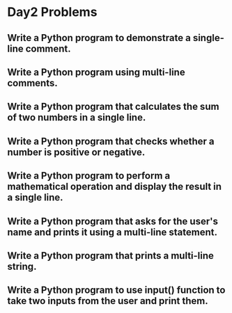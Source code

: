# Day2 Problems
## Write a Python program to demonstrate a single-line comment.
## Write a Python program using multi-line comments.
## Write a Python program that calculates the sum of two numbers in a single line.
## Write a Python program that checks whether a number is positive or negative.
## Write a Python program to perform a mathematical operation and display the result in a single line.
## Write a Python program that asks for the user's name and prints it using a multi-line statement.
## Write a Python program that prints a multi-line string.
## Write a Python program to use input() function to take two inputs from the user and print them.
